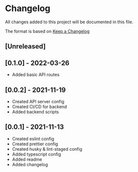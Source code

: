 # Changelog

All changes added to this project will be documented in this file.

The format is based on [Keep a Changelog](https://keepachangelog.com/en/1.0.0/)

## [Unreleased]

## [0.1.0] - 2022-03-26

- Added basic API routes

## [0.0.2] - 2021-11-19

- Created API server config
- Created CI/CD for backend
- Added backend scripts

## [0.0.1] - 2021-11-13

- Created eslint config
- Created prettier config
- Created husky & lint-staged config
- Added typescript config
- Added readme
- Added changelog
